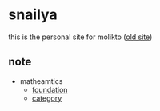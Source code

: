 

# snailya

this is the personal site for molikto ([old site](index2.html))


## note


* matheamtics
	* [foundation](mathematics/foundation.html)
	* [category](mathematics/category.html)